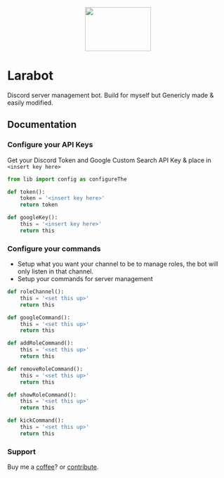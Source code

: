 <p align="center"><img src='https://www.shareicon.net/download/2015/11/13/671320_people_512x512.png' width=150 height=100/></p>

# Larabot

Discord server management bot. Build for myself but Genericly made & easily modified.

## Documentation

### Configure your API Keys
Get your Discord Token and Google Custom Search API Key & place in `<insert key here>`

```python 
from lib import config as configureThe

def token():
    token = '<insert key here>'
    return token

def googleKey():
    this = '<insert key here>'
    return this
```

### Configure your commands

- Setup what you want your channel to be to manage roles, the bot will only listen in that channel. 
- Setup your commands for server management

```Python
def roleChannel():
    this = '<set this up>'
    return this

def googleCommand():
    this = '<set this up>'
    return this

def addRoleCommand():
    this = '<set this up>'
    return this

def removeRoleCommand():
    this = '<set this up>'
    return this

def showRoleCommand():
    this = '<set this up>'
    return this

def kickCommand():
    this = '<set this up>'
    return this
```

### Support

Buy me a [coffee]()? or [contribute]().
